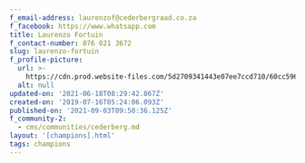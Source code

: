 ```yaml
---
f_email-address: laurenzof@cederbergraad.co.za
f_facebook: https://www.whatsapp.com
title: Laurenzo Fortuin
f_contact-number: 076 021 3672
slug: laurenzo-fortuin
f_profile-picture:
  url: >-
    https://cdn.prod.website-files.com/5d2709341443e07ee7ccd710/60cc59609f1ddaca446dce73_Laurenzo%20Fortuin.jpeg
  alt: null
updated-on: '2021-06-18T08:29:42.867Z'
created-on: '2019-07-16T05:24:06.093Z'
published-on: '2021-09-03T09:50:36.125Z'
f_community-2:
  - cms/communities/cederberg.md
layout: '[champions].html'
tags: champions
---
```



